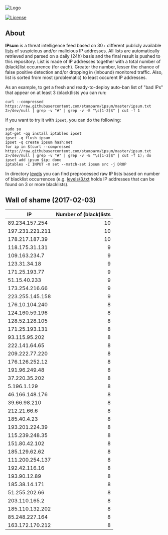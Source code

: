 ![Logo](logo.png)

[![License](https://img.shields.io/badge/license-Public_domain-red.svg)](https://wiki.creativecommons.org/wiki/Public_domain)

About
----

**IPsum** is a threat intelligence feed based on 30+ different publicly available [lists](https://github.com/stamparm/maltrail) of suspicious and/or malicious IP addresses. All lists are automatically retrieved and parsed on a daily (24h) basis and the final result is pushed to this repository. List is made of IP addresses together with a total number of (black)list occurrence (for each). Greater the number, lesser the chance of false positive detection and/or dropping in (inbound) monitored traffic. Also, list is sorted from most (problematic) to least occurent IP addresses.

As an example, to get a fresh and ready-to-deploy auto-ban list of "bad IPs" that appear on at least 3 (black)lists you can run:

```
curl --compressed https://raw.githubusercontent.com/stamparm/ipsum/master/ipsum.txt 2>/dev/null | grep -v "#" | grep -v -E "\s[1-2]$" | cut -f 1
```

If you want to try it with `ipset`, you can do the following:

```
sudo su
apt-get -qq install iptables ipset
ipset -q flush ipsum
ipset -q create ipsum hash:net
for ip in $(curl --compressed https://raw.githubusercontent.com/stamparm/ipsum/master/ipsum.txt 2>/dev/null | grep -v "#" | grep -v -E "\s[1-2]$" | cut -f 1); do ipset add ipsum $ip; done
iptables -I INPUT -m set --match-set ipsum src -j DROP
```

In directory [levels](levels) you can find preprocessed raw IP lists based on number of blacklist occurrences (e.g. [levels/3.txt](levels/3.txt) holds IP addresses that can be found on 3 or more blacklists).

Wall of shame (2017-02-03)
----

|IP|Number of (black)lists|
|---|--:|
89.234.157.254|10
197.231.221.211|10
178.217.187.39|10
118.175.31.131|9
109.163.234.7|9
123.31.34.18|9
171.25.193.77|9
51.15.40.233|9
173.254.216.66|9
223.255.145.158|9
176.10.104.240|8
124.160.59.196|8
128.52.128.105|8
171.25.193.131|8
93.115.95.202|8
222.141.64.65|8
209.222.77.220|8
176.126.252.12|8
191.96.249.48|8
37.220.35.202|8
5.196.1.129|8
46.166.148.176|8
39.66.98.210|8
212.21.66.6|8
185.40.4.23|8
193.201.224.39|8
115.239.248.35|8
151.80.42.102|8
185.129.62.62|8
111.200.254.137|8
192.42.116.16|8
193.90.12.89|8
185.38.14.171|8
51.255.202.66|8
203.110.165.2|8
185.110.132.202|8
85.248.227.164|8
163.172.170.212|8
